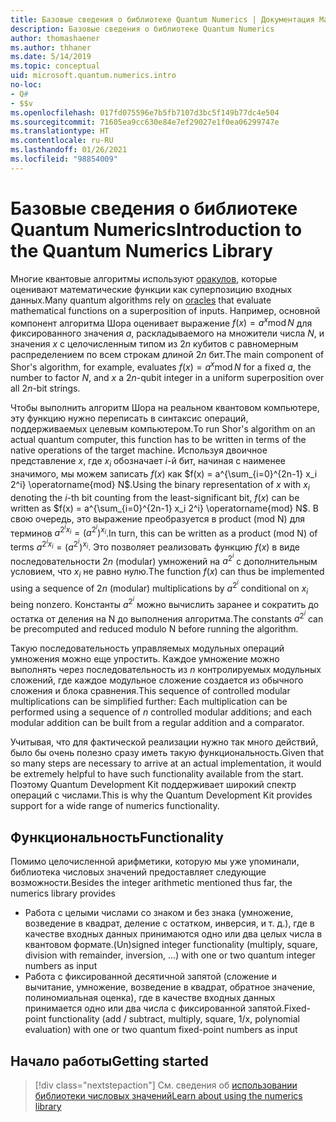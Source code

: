 ```yaml
---
title: Базовые сведения о библиотеке Quantum Numerics | Документация Майкрософт
description: Базовые сведения о библиотеке Quantum Numerics
author: thomashaener
ms.author: thhaner
ms.date: 5/14/2019
ms.topic: conceptual
uid: microsoft.quantum.numerics.intro
no-loc:
- Q#
- $$v
ms.openlocfilehash: 017fd075596e7b5fb7107d3bc5f149b77dc4e504
ms.sourcegitcommit: 71605ea9cc630e84e7ef29027e1f0ea06299747e
ms.translationtype: HT
ms.contentlocale: ru-RU
ms.lasthandoff: 01/26/2021
ms.locfileid: "98854009"
---
```

# <a name="introduction-to-the-quantum-numerics-library"></a><span data-ttu-id="653d9-103">Базовые сведения о библиотеке Quantum Numerics</span><span class="sxs-lookup"><span data-stu-id="653d9-103">Introduction to the Quantum Numerics Library</span></span>

<span data-ttu-id="653d9-104">Многие квантовые алгоритмы используют [оракулов](xref:microsoft.quantum.concepts.oracles), которые оценивают математические функции как суперпозицию входных данных.</span><span class="sxs-lookup"><span data-stu-id="653d9-104">Many quantum algorithms rely on [oracles](xref:microsoft.quantum.concepts.oracles) that evaluate mathematical functions on a superposition of inputs.</span></span>
<span data-ttu-id="653d9-105">Например, основной компонент алгоритма Шора оценивает выражение $f(x) = a^x\operatorname{mod} N$ для фиксированного значения $a$, раскладываемого на множители числа $N$, и значения $x$ с целочисленным типом из $2n$ кубитов с равномерным распределением по всем строкам длиной $2n$ бит.</span><span class="sxs-lookup"><span data-stu-id="653d9-105">The main component of Shor's algorithm, for example, evaluates $f(x) = a^x\operatorname{mod} N$ for a fixed $a$, the number to factor $N$, and $x$ a $2n$-qubit integer in a uniform superposition over all $2n$-bit strings.</span></span>

<span data-ttu-id="653d9-106">Чтобы выполнить алгоритм Шора на реальном квантовом компьютере, эту функцию нужно переписать в синтаксис операций, поддерживаемых целевым компьютером.</span><span class="sxs-lookup"><span data-stu-id="653d9-106">To run Shor's algorithm on an actual quantum computer, this function has to be written in terms of the native operations of the target machine.</span></span>
<span data-ttu-id="653d9-107">Используя двоичное представление $x$, где $x_i$ обозначает $i$-й бит, начиная с наименее значимого, мы можем записать $f(x)$ как $f(x) = a^{\sum_{i=0}^{2n-1} x_i 2^i} \operatorname{mod} N$.</span><span class="sxs-lookup"><span data-stu-id="653d9-107">Using the binary representation of $x$ with $x_i$ denoting the $i$-th bit counting from the least-significant bit, $f(x)$ can be written as $f(x) = a^{\sum_{i=0}^{2n-1} x_i 2^i} \operatorname{mod} N$.</span></span>
<span data-ttu-id="653d9-108">В свою очередь, это выражение преобразуется в product (mod N) для терминов $a^{2^i x_i}=(a^{2^i})^{x_i}$.</span><span class="sxs-lookup"><span data-stu-id="653d9-108">In turn, this can be written as a product (mod N) of terms $a^{2^i x_i}=(a^{2^i})^{x_i}$.</span></span> <span data-ttu-id="653d9-109">Это позволяет реализовать функцию $f(x)$ в виде последовательности $2n$ (modular) умножений на $a^{2^i}$ с дополнительным условием, что $x_i$ не равно нулю.</span><span class="sxs-lookup"><span data-stu-id="653d9-109">The function $f(x)$ can thus be implemented using a sequence of $2n$ (modular) multiplications by $a^{2^i}$ conditional on $x_i$ being nonzero.</span></span> <span data-ttu-id="653d9-110">Константы $a^{2^i}$ можно вычислить заранее и сократить до остатка от деления на N до выполнения алгоритма.</span><span class="sxs-lookup"><span data-stu-id="653d9-110">The constants $a^{2^i}$ can be precomputed and reduced modulo N before running the algorithm.</span></span>

<span data-ttu-id="653d9-111">Такую последовательность управляемых модульных операций умножения можно еще упростить. Каждое умножение можно выполнять через последовательность из $n$ контролируемых модульных сложений, где каждое модульное сложение создается из обычного сложения и блока сравнения.</span><span class="sxs-lookup"><span data-stu-id="653d9-111">This sequence of controlled modular multiplications can be simplified further: Each multiplication can be performed using a sequence of $n$ controlled modular additions; and each modular addition can be built from a regular addition and a comparator.</span></span>


<span data-ttu-id="653d9-112">Учитывая, что для фактической реализации нужно так много действий, было бы очень полезно сразу иметь такую функциональность.</span><span class="sxs-lookup"><span data-stu-id="653d9-112">Given that so many steps are necessary to arrive at an actual implementation, it would be extremely helpful to have such functionality available from the start.</span></span>
<span data-ttu-id="653d9-113">Поэтому Quantum Development Kit поддерживает широкий спектр операций с числами.</span><span class="sxs-lookup"><span data-stu-id="653d9-113">This is why the Quantum Development Kit provides support for a wide range of numerics functionality.</span></span>


## <a name="functionality"></a><span data-ttu-id="653d9-114">Функциональность</span><span class="sxs-lookup"><span data-stu-id="653d9-114">Functionality</span></span>

<span data-ttu-id="653d9-115">Помимо целочисленной арифметики, которую мы уже упоминали, библиотека числовых значений предоставляет следующие возможности.</span><span class="sxs-lookup"><span data-stu-id="653d9-115">Besides the integer arithmetic mentioned thus far, the numerics library provides</span></span>

- <span data-ttu-id="653d9-116">Работа с целыми числами со знаком и без знака (умножение, возведение в квадрат, деление с остатком, инверсия, и т. д.), где в качестве входных данных принимаются одно или два целых числа в квантовом формате.</span><span class="sxs-lookup"><span data-stu-id="653d9-116">(Un)signed integer functionality (multiply, square, division with remainder, inversion, ...) with one or two quantum integer numbers as input</span></span>
- <span data-ttu-id="653d9-117">Работа с фиксированной десятичной запятой (сложение и вычитание, умножение, возведение в квадрат, обратное значение, полиномиальная оценка), где в качестве входных данных принимается одно или два числа с фиксированной запятой.</span><span class="sxs-lookup"><span data-stu-id="653d9-117">Fixed-point functionality (add / subtract, multiply, square, 1/x, polynomial evaluation) with one or two quantum fixed-point numbers as input</span></span>

## <a name="getting-started"></a><span data-ttu-id="653d9-118">Начало работы</span><span class="sxs-lookup"><span data-stu-id="653d9-118">Getting started</span></span>

> [!div class="nextstepaction"]
> <span data-ttu-id="653d9-119">См. сведения об [использовании библиотеки числовых значений](xref:microsoft.quantum.numerics.usage)</span><span class="sxs-lookup"><span data-stu-id="653d9-119">[Learn about using the numerics library](xref:microsoft.quantum.numerics.usage)</span></span>
